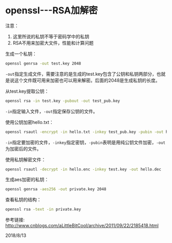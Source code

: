 # openssl---RSA加解密

注意：  
1. 这里所说的私钥不等于密码学中的私钥
2. RSA不用来加密大文件，性能和计算问题  

生成一个私钥：  
```bash
openssl genrsa -out test.key 2048
```
`-out`指定生成文件，需要注意的是生成的test.key包含了公钥和私钥两部分，也就是说这个文件既可用来加密也可以用来解密。后面的2048是生成私钥的长度。  

从test.key提取公钥：  
```bash
openssl rsa -in test.key -pubout -out test_pub.key
```
`-in`指定输入文件，`-out`指定保存公钥的文件。  

使用公钥加密hello.txt：  
```bash
openssl rsautl -encrypt -in hello.txt -inkey test_pub.key -pubin -out hello.enc
```
`-in`指定要加密的文件，`-inkey`指定密钥，`-pubin`表明是用纯公钥文件加密，`-out`为加密后的文件。  

使用私钥解密文件：  
```bash
openssl rsautl -decrypt -in hello.enc -inkey test.key -out hello.dec
```

生成aes加密的私钥：  
```bash
openssl genrsa -aes256 -out private.key 2048
```

查看私钥的结构：  
```bash
openssl rsa -text -in private.key
```


参考链接: http://www.cnblogs.com/aLittleBitCool/archive/2011/09/22/2185418.html  


2018/8/13  
